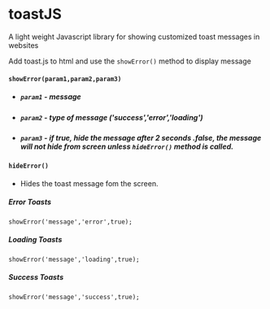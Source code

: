 # toastJS

A light weight Javascript library for showing customized toast messages in websites

Add toast.js to html and use the ```showError()``` method to display message

#### ```showError(param1,param2,param3)```

* ##### ```param1``` -  message 
* ##### ```param2``` - type of message ('success','error','loading')
* ##### ```param3``` - if true, hide the message after 2 seconds .false, the message will not hide from screen unless ```hideError()``` method is called.

#### ```hideError()``` 
* Hides the toast message fom the screen.


##### Error Toasts
```showError('message','error',true);```

##### Loading Toasts 
```showError('message','loading',true);```

##### Success Toasts 
```showError('message','success',true);```
